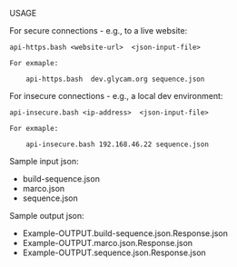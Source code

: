 USAGE

For secure connections - e.g., to a live website:

	api-https.bash <website-url>  <json-input-file>

	For exmaple:

		api-https.bash  dev.glycam.org sequence.json

For insecure connections - e.g., a local dev environment:

	api-insecure.bash <ip-address>  <json-input-file>

	For exmaple:

		api-insecure.bash 192.168.46.22 sequence.json

Sample input json:

* build-sequence.json
* marco.json
* sequence.json

Sample output json:

* Example-OUTPUT.build-sequence.json.Response.json
* Example-OUTPUT.marco.json.Response.json
* Example-OUTPUT.sequence.json.Response.json
